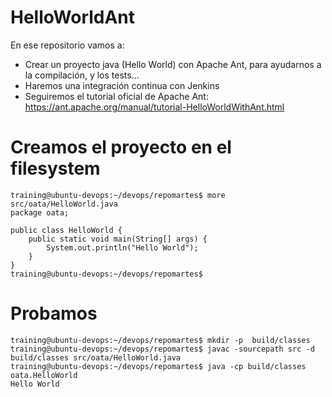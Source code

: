 # HelloWorldAnt
En ese repositorio vamos a:

* Crear un proyecto java (Hello World) con Apache Ant, para ayudarnos a la compilación, y los tests...
* Haremos una integración continua con Jenkins
* Seguiremos el tutorial oficial de Apache Ant: https://ant.apache.org/manual/tutorial-HelloWorldWithAnt.html

# Creamos el proyecto en el filesystem

```
training@ubuntu-devops:~/devops/repomartes$ more src/oata/HelloWorld.java
package oata;

public class HelloWorld {
    public static void main(String[] args) {
        System.out.println("Hello World");
    }
}
training@ubuntu-devops:~/devops/repomartes$
```

# Probamos
```
training@ubuntu-devops:~/devops/repomartes$ mkdir -p  build/classes
training@ubuntu-devops:~/devops/repomartes$ javac -sourcepath src -d build/classes src/oata/HelloWorld.java
training@ubuntu-devops:~/devops/repomartes$ java -cp build/classes oata.HelloWorld
Hello World
```
